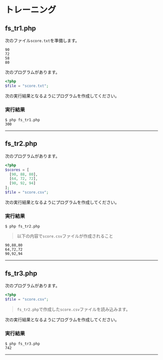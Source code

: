 # トレーニング

## fs_tr1.php

次のファイル`score.txt`を準備します。

```
90
72
58
80
```

次のプログラムがあります。

```php
<?php
$file = "score.txt";
```

次の実行結果となるようにプログラムを作成してください。

### 実行結果

```
$ php fs_tr1.php
300
```

---

## fs_tr2.php

次のプログラムがあります。

```php
<?php
$scores = [
  [90, 88, 80], 
  [64, 72, 72], 
  [90, 92, 94]
];
$file = "score.csv";
```

次の実行結果となるようにプログラムを作成してください。

### 実行結果

```
$ php fs_tr2.php
```

> 以下の内容で`score.csv`ファイルが作成されること

```
90,88,80
64,72,72
90,92,94
```

---

## fs_tr3.php

次のプログラムがあります。

```php
<?php
$file = "score.csv";
```

> `fs_tr2.php`で作成した`score.csv`ファイルを読み込みます。

次の実行結果となるようにプログラムを作成してください。

### 実行結果

```
$ php fs_tr3.php
742
```

---

